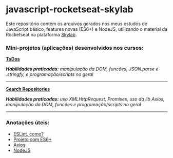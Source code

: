 # javascript-rocketseat-skylab

Este repositório contém os arquivos gerados nos meus estudos de JavaScript básico, features novas (ES6+) e NodeJS, utilizando o material da Rocketseat na plataforma [Skylab](https://skylab.rocketseat.com.br/).

### Mini-projetos (aplicações) desenvolvidos nos cursos:

**[ToDos](skylab/src/javascript/3-app-de-todos/todos.js)**

_**Habilidades praticadas:** manipulação da DOM, funcões, JSON.parse e .stringfy, e programação/scripts no geral_

---

**[Search Repositories](skylab/src/javascript/4-js-assincrono/exercicios/exercicio.js)**

_**Habilidades praticadas:** uso XMLHttpRequest, Promises, uso da lib Axios, manipulação da DOM, funcões e programação/scripts no geral_

---

### Anotações úteis:

- [ESLint, como?](markdown/eslint.md)
- [Projeto com ES6+](markdown/es6.md)
- [Axios](markdown/axios.md)
- [NodeJS](markdown/nodejs.md)